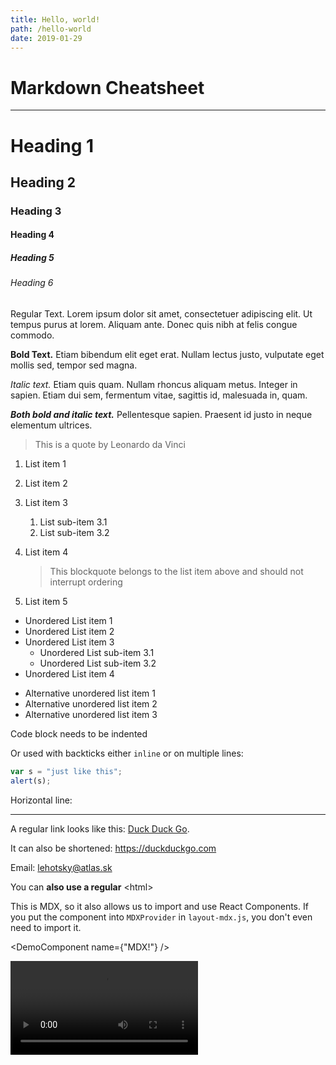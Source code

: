 ```yaml
---
title: Hello, world!
path: /hello-world
date: 2019-01-29
---
```

# Markdown Cheatsheet

<!--suppress ALL -->
<hr />

# Heading 1

## Heading 2

### Heading 3

#### Heading 4

##### Heading 5

###### Heading 6

Regular Text. Lorem ipsum dolor sit amet, consectetuer adipiscing elit. Ut tempus purus at lorem. Aliquam ante. Donec quis nibh at felis congue commodo.

**Bold Text.** Etiam bibendum elit eget erat. Nullam lectus justo, vulputate eget mollis sed, tempor sed magna.

*Italic text.* Etiam quis quam. Nullam rhoncus aliquam metus. Integer in sapien. Etiam dui sem, fermentum vitae, sagittis id, malesuada in, quam.

***Both bold and italic text.*** Pellentesque sapien. Praesent id justo in neque elementum ultrices.


> This is a quote by Leonardo da Vinci


1. List item 1
1. List item 2
1. List item 3
    1. List sub-item 3.1
    1. List sub-item 3.2
1. List item 4

    > This blockquote belongs to the list item above and should not interrupt ordering

1. List item 5

- Unordered List item 1
- Unordered List item 2
- Unordered List item 3
    - Unordered List sub-item 3.1
    - Unordered List sub-item 3.2
- Unordered List item 4

* Alternative unordered list item 1
* Alternative unordered list item 2
* Alternative unordered list item 3

Code block needs to be indented
    <html>
        <head>
        </head>
    </html>

Or used with backticks either `inline` or on multiple lines:
```javascript
var s = "just like this";
alert(s);
```

Horizontal line:
***

A regular link looks like this: [Duck Duck Go](https://duckduckgo.com).

It can also be shortened: <https://duckduckgo.com>

Email: <lehotsky@atlas.sk>

You can <strong>also use a regular</strong> <html\>

This is MDX, so it also allows us to import and use React Components. If you put the component into `MDXProvider` in `layout-mdx.js`, you don't even need to import it.

<DemoComponent name={"MDX!"} />

<Video src="/demo/video-demo.mp4" type="video/mp4" />
<Image src="/demo/image-demo.svg" alt="Alternative text if the image fails to load" />
<Image src="image-demo.svg" alt="If no absolute path is used, static files will have to be located under 'demo' folder (because this file is hosted at /demo and they will be referenced relatively)" />

This image will be used inline: <ImageInline src="image-demo.svg" alt="If no absolute path is used, static files will have to be located under 'demo' folder (because this file is hosted at /demo and they will be referenced relatively)" />

And this is Markdown image, which is also by default inline: ![Alternative text if the image fails to load](/demo/image-demo.svg "And this text is displayed on mouse hover")
